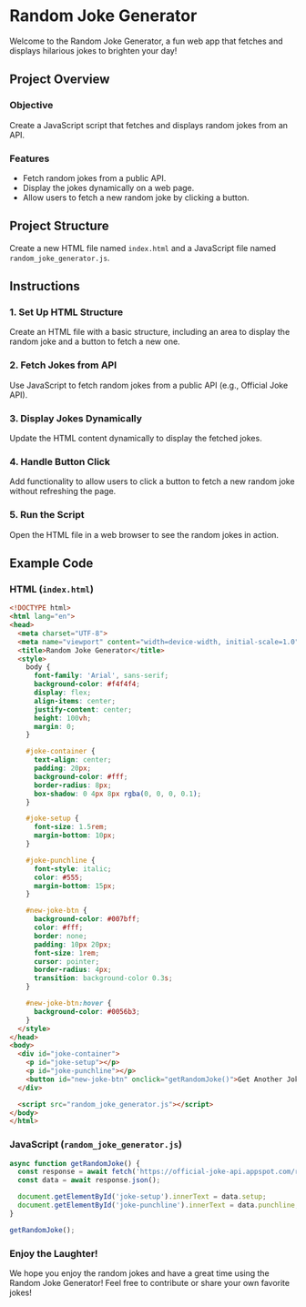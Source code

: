# Random Joke Generator

Welcome to the Random Joke Generator, a fun web app that fetches and displays hilarious jokes to brighten your day!

## Project Overview

### Objective
Create a JavaScript script that fetches and displays random jokes from an API.

### Features
- Fetch random jokes from a public API.
- Display the jokes dynamically on a web page.
- Allow users to fetch a new random joke by clicking a button.

## Project Structure
Create a new HTML file named `index.html` and a JavaScript file named `random_joke_generator.js`.

## Instructions

### 1. Set Up HTML Structure
Create an HTML file with a basic structure, including an area to display the random joke and a button to fetch a new one.

### 2. Fetch Jokes from API
Use JavaScript to fetch random jokes from a public API (e.g., Official Joke API).

### 3. Display Jokes Dynamically
Update the HTML content dynamically to display the fetched jokes.

### 4. Handle Button Click
Add functionality to allow users to click a button to fetch a new random joke without refreshing the page.

### 5. Run the Script
Open the HTML file in a web browser to see the random jokes in action.

## Example Code

### HTML (`index.html`)
```html
<!DOCTYPE html>
<html lang="en">
<head>
  <meta charset="UTF-8">
  <meta name="viewport" content="width=device-width, initial-scale=1.0">
  <title>Random Joke Generator</title>
  <style>
    body {
      font-family: 'Arial', sans-serif;
      background-color: #f4f4f4;
      display: flex;
      align-items: center;
      justify-content: center;
      height: 100vh;
      margin: 0;
    }

    #joke-container {
      text-align: center;
      padding: 20px;
      background-color: #fff;
      border-radius: 8px;
      box-shadow: 0 4px 8px rgba(0, 0, 0, 0.1);
    }

    #joke-setup {
      font-size: 1.5rem;
      margin-bottom: 10px;
    }

    #joke-punchline {
      font-style: italic;
      color: #555;
      margin-bottom: 15px;
    }

    #new-joke-btn {
      background-color: #007bff;
      color: #fff;
      border: none;
      padding: 10px 20px;
      font-size: 1rem;
      cursor: pointer;
      border-radius: 4px;
      transition: background-color 0.3s;
    }

    #new-joke-btn:hover {
      background-color: #0056b3;
    }
  </style>
</head>
<body>
  <div id="joke-container">
    <p id="joke-setup"></p>
    <p id="joke-punchline"></p>
    <button id="new-joke-btn" onclick="getRandomJoke()">Get Another Joke</button>
  </div>

  <script src="random_joke_generator.js"></script>
</body>
</html>
```

### JavaScript (`random_joke_generator.js`)
```js
async function getRandomJoke() {
  const response = await fetch('https://official-joke-api.appspot.com/random_joke');
  const data = await response.json();

  document.getElementById('joke-setup').innerText = data.setup;
  document.getElementById('joke-punchline').innerText = data.punchline;
}

getRandomJoke();
```
### Enjoy the Laughter!
We hope you enjoy the random jokes and have a great time using the Random Joke Generator! Feel free to contribute or share your own favorite jokes!

